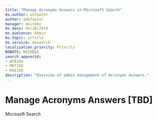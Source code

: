 ```yaml
---
title: "Manage Acronyms Answers in Microsoft Search"
ms.author: anfowler
author: adefowler
manager: mnirkhe
ms.date: 05/30/2019
ms.audience: Admin
ms.topic: article
ms.service: mssearch
localization_priority: Priority
ROBOTS: NOINDEX
search.appverid:
- BFB160
- MET150
- MOE150
description: "Overview of admin management of Acronyms Answers."
---
```


# Manage Acronyms Answers [TBD]

Microsoft Search  


